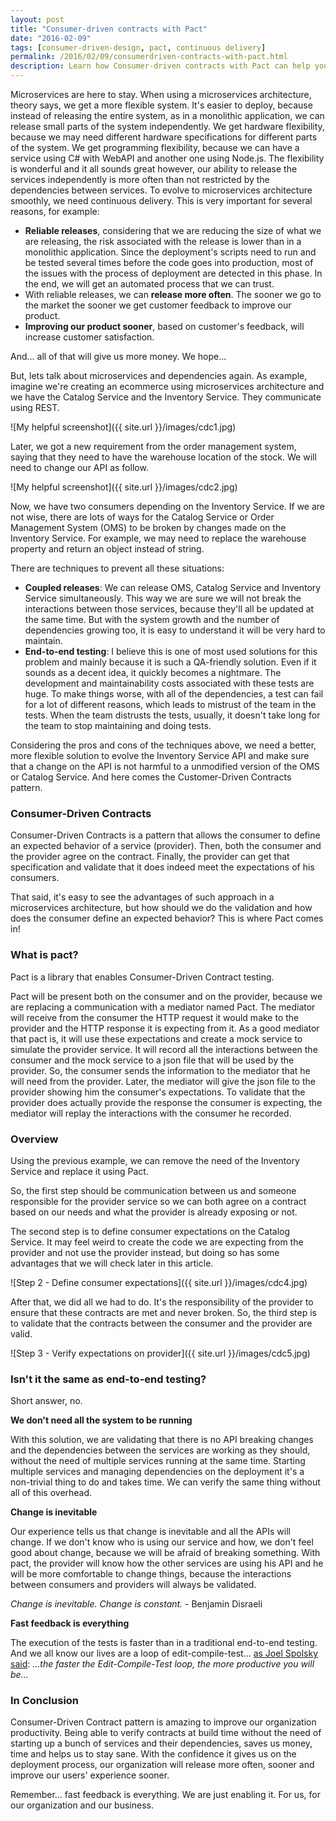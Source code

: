 ```yaml
---
layout: post
title: "Consumer-driven contracts with Pact"
date: "2016-02-09"
tags: [consumer-driven-design, pact, continuous delivery]
permalink: /2016/02/09/consumerdriven-contracts-with-pact.html
description: Learn how Consumer-driven contracts with Pact can help you with dependencies between services when using microservices architecture.
---
```


Microservices are here to stay. When using a microservices architecture, theory says, we get a more flexible system. It's easier to deploy, because instead of releasing the entire system, as in a monolithic application, we can release small parts of the system independently. We get hardware flexibility, because we may need different hardware specifications for different parts of the system. We get programming flexibility, because we can have a service using C# with WebAPI and another one using Node.js. The flexibility is wonderful and it all sounds great however, our ability to release the services independently is more often than not restricted by the dependencies between services.
To evolve to microservices architecture smoothly, we need continuous delivery. This is very important for several reasons, for example:

- <b>Reliable releases</b>, considering that we are reducing the size of what we are releasing, the risk associated with the release is lower than in a monolithic application. Since the deployment's scripts need to run and be tested several times before the code goes into production, most of the issues with the process of deployment are detected in this phase. In the end, we will get an automated process that we can trust.
- With reliable releases, we can <b>release more often</b>. The sooner we go to the market the sooner we get customer feedback to improve our product.
- <b>Improving our product sooner</b>, based on customer's feedback, will increase customer satisfaction.

And... all of that will give us more money. We hope...

But, lets talk about microservices and dependencies again. As example, imagine we're creating an ecommerce using microservices architecture and we have the Catalog Service and the Inventory Service. They communicate using REST.

![My helpful screenshot]({{ site.url }}/images/cdc1.jpg)

Later, we got a new requirement from the order management system, saying that they need to have the warehouse location of the stock. We will need to change our API as follow.

![My helpful screenshot]({{ site.url }}/images/cdc2.jpg)

Now, we have two consumers depending on the Inventory Service. If we are not wise, there are lots of ways for the Catalog Service or Order Management System (OMS) to be broken by changes made on the Inventory Service. For example, we may need to replace the warehouse property and return an object instead of string.

There are techniques to prevent all these situations:

- <b>Coupled releases</b>: We can release OMS, Catalog Service and Inventory Service simultaneously. This way we are sure we will not break the interactions between those services, because they'll all be updated at the same time. But with the system growth and the number of dependencies growing too, it is easy to understand it will be very hard to maintain.
- <b>End-to-end testing</b>: I believe this is one of most used solutions for this problem and mainly because it is such a QA-friendly solution. Even if it sounds as a decent idea, it quickly becomes a nightmare. The development and maintainability costs associated with these tests are huge. To make things worse, with all of the dependencies, a test can fail for a lot of different reasons, which leads to mistrust of the team in the tests. When the team distrusts the tests, usually, it doesn't take long for the team to stop maintaining and doing tests.

Considering the pros and cons of the techniques above, we need a better, more flexible solution to evolve the Inventory Service API and make sure that a change on the API is not harmful to a unmodified version of the OMS or Catalog Service. And here comes the Customer-Driven Contracts pattern.

<h3>Consumer-Driven Contracts</h3>

Consumer-Driven Contracts is a pattern that allows the consumer to define an expected behavior of a service (provider). Then, both the consumer and the provider agree on the contract. Finally, the provider can get that specification and validate that it does indeed meet the expectations of his consumers.

That said, it's easy to see the advantages of such approach in a microservices architecture, but how should we do the validation and how does the consumer define an expected behavior? This is where Pact comes in!

<h3>What is pact? </h3>

Pact is a library that enables Consumer-Driven Contract testing.

Pact will be present both on the consumer and on the provider, because we are replacing a communication with a mediator named Pact. The mediator will receive from the consumer the HTTP request it would make to the provider and the HTTP response it is expecting from it. As a good mediator that pact is, it will use these expectations and create a mock service to simulate the provider service. It will record all the interactions between the consumer and the mock service to a json file that will be used by the provider. So, the consumer sends the information to the mediator that he will need from the provider. Later, the mediator will give the json file to the provider showing him the consumer's expectations. To validate that the provider does actually provide the response the consumer is expecting, the mediator will replay the interactions with the consumer he recorded.

<h3>Overview</h3>

Using the previous example, we can remove the need of the Inventory Service and replace it using Pact.

So, the first step should be communication between us and someone responsible for the provider service so we can both agree on a contract based on our needs and what the provider is already exposing or not.

The second step is to define consumer expectations on the Catalog Service. It may feel weird to create the code we are expecting from the provider and not use the provider instead, but doing so has some advantages that we will check later in this article.

![Step 2 - Define consumer expectations]({{ site.url }}/images/cdc4.jpg)

After that, we did all we had to do. It's the responsibility of the provider to ensure that these contracts are met and never broken.
So, the third step is to validate that the contracts between the consumer and the provider are valid.

![Step 3 - Verify expectations on provider]({{ site.url }}/images/cdc5.jpg)

<h3>Isn't it the same as end-to-end testing?</h3>

Short answer, no.

<b>We don't need all the system to be running</b>

With this solution, we are validating that there is no API breaking changes and the dependencies between the services are working as they should, without the need of multiple services running at the same time. Starting multiple services and managing dependencies on the deployment it's a non-trivial thing to do and takes time. We can verify the same thing without all of this overhead.

<b>Change is inevitable</b>

Our experience tells us that change is inevitable and all the APIs will change. If we don't know who is using our service and how, we don't feel good about change, because we will be afraid of breaking something. With pact, the provider will know how the other services are using his API and he will be more comfortable to change things, because the interactions between consumers and providers will always be validated.

<i>Change is inevitable. Change is constant.</i> - Benjamin Disraeli

<b>Fast feedback is everything</b>

The execution of the tests is faster than in a traditional end-to-end testing. And we all know our lives are a loop of edit-compile-test... <a href="http://www.joelonsoftware.com/articles/fog0000000023.html">as Joel Spolsky said</a>: <i>...the faster the Edit-Compile-Test loop, the more productive you will be...</i>

<h3>In Conclusion</h3>

Consumer-Driven Contract pattern is amazing to improve our organization productivity. Being able to verify contracts at build time without the need of starting up a bunch of services and their dependencies, saves us money, time and helps us to stay sane. With the confidence it gives us on the deployment process, our organization will release more often, sooner and improve our users' experience sooner.

Remember... fast feedback is everything. We are just enabling it. For us, for our organization and our business.

